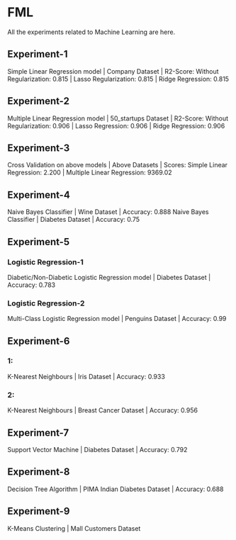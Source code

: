 # FML
All the experiments related to Machine Learning are here.
## Experiment-1
Simple Linear Regression model | Company Dataset | R2-Score: Without Regularization: 0.815 | Lasso Regularization: 0.815 | Ridge Regression: 0.815
## Experiment-2
Multiple Linear Regression model | 50_startups Dataset | R2-Score: Without Regularization: 0.906 | Lasso Regression: 0.906 | Ridge Regression: 0.906
## Experiment-3
Cross Validation on above models | Above Datasets | Scores: Simple Linear Regression: 2.200 | Multiple Linear Regression: 9369.02
## Experiment-4
Naive Bayes Classifier | Wine Dataset | Accuracy: 0.888
Naive Bayes Classifier | Diabetes Dataset | Accuracy: 0.75
## Experiment-5
### Logistic Regression-1
Diabetic/Non-Diabetic Logistic Regression model | Diabetes Dataset | Accuracy: 0.783
### Logistic Regression-2
Multi-Class Logistic Regression model | Penguins Dataset | Accuracy: 0.99
## Experiment-6
### 1:
K-Nearest Neighbours | Iris Dataset | Accuracy: 0.933
### 2:
K-Nearest Neighbours | Breast Cancer Dataset | Accuracy: 0.956
## Experiment-7
Support Vector Machine | Diabetes Dataset | Accuracy: 0.792
## Experiment-8
Decision Tree Algorithm | PIMA Indian Diabetes Dataset | Accuracy: 0.688
## Experiment-9
K-Means Clustering | Mall Customers Dataset
